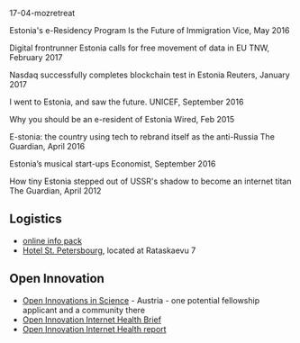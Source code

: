 17-04-mozretreat

Estonia's e-Residency Program Is the Future of Immigration
Vice, May 2016

Digital frontrunner Estonia calls for free movement of data in EU
TNW, February 2017

Nasdaq successfully completes blockchain test in Estonia
Reuters, January 2017

I went to Estonia, and saw the future.
UNICEF, September 2016

Why you should be an e-resident of Estonia
Wired, Feb 2015

E-stonia: the country using tech to rebrand itself as the anti-Russia
The Guardian, April 2016

Estonia’s musical start-ups
Economist, September 2016

How tiny Estonia stepped out of USSR's shadow to become an internet titan
The Guardian, April 2012


## Logistics
* [online info pack](https://docs.google.com/document/d/1-L3HiFiLc0jEskPMGVGLGodpDpav31Wg_FPZMkGCI0o/edit#)
* [Hotel St. Petersbourg](http://www.hotelstpetersbourg.com/accommodation-tallinn/), located at Rataskaevu 7

## Open Innovation

* [Open Innovations in Science](http://www.openinnovationinscience.at/home.html) - Austria - one potential fellowship applicant and a community there
* [Open Innovation Internet Health Brief](https://ffp4g1ylyit3jdyti1hqcvtb-wpengine.netdna-ssl.com/wp-content/uploads/2017/03/IHPbriefs_openness_March_2017.pdf)
* [Open Innovation Internet Health report](https://internethealthreport.org/v01/open-innovation/)